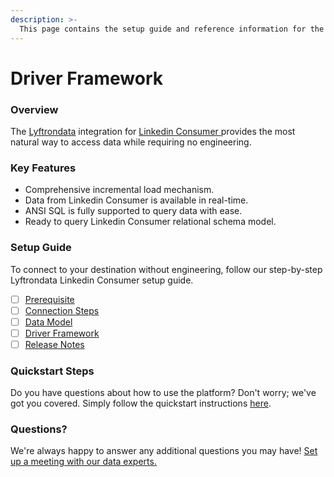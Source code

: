 ```yaml
---
description: >-
  This page contains the setup guide and reference information for the Linkedin Consumer source connector.
---
```


# Driver Framework

### Overview

The [Lyftrondata](https://www.lyftrondata.com/) integration for [Linkedin Consumer](https://www.lyftrondata.com/integration/linkedin-consumer/)[ ](https://www.lyftrondata.com/integration/linkedin-consumer/)provides the most natural way to access data while requiring no engineering.

### Key Features

* Comprehensive incremental load mechanism.
* Data from Linkedin Consumer is available in real-time.&#x20;
* ANSI SQL is fully supported to query data with ease.
* Ready to query Linkedin Consumer relational schema model.

### Setup Guide

To connect to your destination without engineering, follow our step-by-step Lyftrondata Linkedin Consumer setup guide.

* [ ] [Prerequisite](../../business-analytics/linkedin-consumer/prerequisite.md)
* [ ] [Connection Steps](../../business-analytics/linkedin-consumer/connection-steps.md)
* [ ] [Data Model](../../business-analytics/linkedin-consumer/data-model/)
* [ ] [Driver Framework](../../business-analytics/linkedin-consumer/driver-framework/)
* [ ] [Release Notes](../../business-analytics/linkedin-consumer/release-notes.md)

### Quickstart Steps

Do you have questions about how to use the platform? Don't worry; we've got you covered. Simply follow the quickstart instructions [here](../../../quickstart-steps.md).

### Questions? <a href="#questions" id="questions"></a>

We're always happy to answer any additional questions you may have! [Set up a meeting with our data experts.](https://www.lyftrondata.com/book-a-meeting/)


